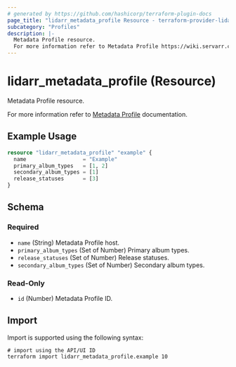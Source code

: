 ```yaml
---
# generated by https://github.com/hashicorp/terraform-plugin-docs
page_title: "lidarr_metadata_profile Resource - terraform-provider-lidarr"
subcategory: "Profiles"
description: |-
  Metadata Profile resource.
  For more information refer to Metadata Profile https://wiki.servarr.com/lidarr/settings#metadata-profiles documentation.
---
```


# lidarr_metadata_profile (Resource)

<!-- subcategory:Profiles -->Metadata Profile resource.
For more information refer to [Metadata Profile](https://wiki.servarr.com/lidarr/settings#metadata-profiles) documentation.

## Example Usage

```terraform
resource "lidarr_metadata_profile" "example" {
  name                  = "Example"
  primary_album_types   = [1, 2]
  secondary_album_types = [1]
  release_statuses      = [3]
}
```

<!-- schema generated by tfplugindocs -->
## Schema

### Required

- `name` (String) Metadata Profile host.
- `primary_album_types` (Set of Number) Primary album types.
- `release_statuses` (Set of Number) Release statuses.
- `secondary_album_types` (Set of Number) Secondary album types.

### Read-Only

- `id` (Number) Metadata Profile ID.

## Import

Import is supported using the following syntax:

```shell
# import using the API/UI ID
terraform import lidarr_metadata_profile.example 10
```
